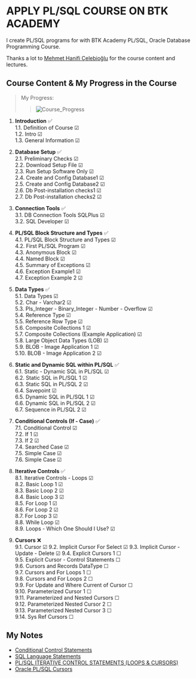 # APPLY PL/SQL COURSE ON BTK ACADEMY

I create PL/SQL programs for with BTK Academy PL/SQL, Oracle Database Programming Course.

Thanks a lot to [Mehmet Hanifi Çelebioğlu](https://www.btkakademi.gov.tr/portal/trainer/4002) for the course content and lectures.

## Course Content & My Progress in the Course

> My Progress:  
>>![Course_Progress](https://geps.dev/progress/41?dangerColor=800000&warningColor=ff9900&successColor=006600)

1. **Introduction** ✅  
   1.1. Definition of Course  ☑  
   1.2. Intro  ☑  
   1.3. General Information  ☑  

2. **Database Setup** ✅  
   2.1. Preliminary Checks  ☑  
   2.2. Download Setup File  ☑  
   2.3. Run Setup Software Only  ☑  
   2.4. Create and Config Database1  ☑  
   2.5. Create and Config Database2  ☑  
   2.6. Db Post-installation checks1  ☑  
   2.7. Db Post-installation checks2  ☑  

3. **Connection Tools** ✅  
   3.1. DB Connection Tools SQLPlus  ☑  
   3.2. SQL Developer  ☑  

4. **PL/SQL Block Structure and Types** ✅  
   4.1. PL/SQL Block Structure and Types  ☑  
   4.2. First PL/SQL Program  ☑  
   4.3. Anonymous Block  ☑  
   4.4. Named Block  ☑  
   4.5. Summary of Exceptions  ☑  
   4.6. Exception Example1  ☑  
   4.7. Exception Example 2  ☑  

5. **Data Types** ✅  
   5.1. Data Types  ☑  
   5.2. Char - Varchar2  ☑  
   5.3. Pls_Integer - Binary_Integer - Number - Overflow  ☑  
   5.4. Reference Type  ☑  
   5.5. Reference Row Type  ☑  
   5.6. Composite Collections 1  ☑  
   5.7. Composite Collections (Example Application)  ☑  
   5.8. Large Object Data Types (LOB)  ☑  
   5.9. BLOB - Image Application 1  ☑  
   5.10. BLOB - Image Application 2  ☑  

6. **Static and Dynamic SQL within PL/SQL** ✅  
   6.1. Static - Dynamic SQL in PL/SQL  ☑  
   6.2. Static SQL in PL/SQL 1  ☑  
   6.3. Static SQL in PL/SQL 2  ☑  
   6.4. Savepoint  ☑  
   6.5. Dynamic SQL in PL/SQL 1  ☑  
   6.6. Dynamic SQL in PL/SQL 2  ☑  
   6.7. Sequence in PL/SQL 2  ☑  

7. **Conditional Controls (If - Case)** ✅  
   7.1. Conditional Control  ☑  
   7.2. If 1  ☑  
   7.3. If 2  ☑  
   7.4. Searched Case  ☑  
   7.5. Simple Case  ☑  
   7.6. Simple Case  ☑  

8. **Iterative Controls** ✅  
   8.1. Iterative Controls - Loops  ☑  
   8.2. Basic Loop 1  ☑  
   8.3. Basic Loop 2  ☑  
   8.4. Basic Loop 3  ☑  
   8.5. For Loop 1  ☑  
   8.6. For Loop 2  ☑  
   8.7. For Loop 3  ☑  
   8.8. While Loop  ☑  
   8.9. Loops - Which One Should I Use?  ☑  

9. **Cursors** ❌  
   9.1. Cursor  ☑
   9.2. Implicit Cursor For Select  ☑
   9.3. Implicit Cursor - Update - Delete  ☑
   9.4. Explicit Cursors 1  ☐  
   9.5. Explicit Cursor - Control Statements  ☐  
   9.6. Cursors and Records DataType  ☐  
   9.7. Cursors and For Loops 1  ☐  
   9.8. Cursors and For Loops 2  ☐  
   9.9. For Update and Where Current of Cursor  ☐  
   9.10. Parameterized Cursor 1  ☐  
   9.11. Parameterized and Nested Cursors  ☐  
   9.12. Parameterized Nested Cursor 2  ☐  
   9.13. Parameterized Nested Cursor 3  ☐  
   9.14. Sys Ref Cursors  ☐  

## My Notes

- [Conditional Control Statements](./conditional_control_statments/notes-conditionals.md)
- [SQL Language Statements](./sql_language_statements/notes-sls.md)
- [PL/SQL ITERATIVE CONTROL STATEMENTS (LOOPS & CURSORS)](./iterative_control_statements(loops)/notes_loops.md)
- [Oracle PL/SQL Cursors](./iterative_control_statements(loops)/cursors/cursors_notes.md)
